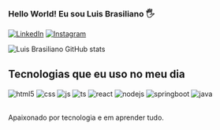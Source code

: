 ### Hello World!  Eu sou Luis Brasiliano  🖐


[![LinkedIn](https://img.shields.io/badge/LinkedIn-0077B5?style=for-the-badge&logo=linkedin&logoColor=white)](https://www.linkedin.com/in/luiskbnascimento/)
[![Instagram](https://img.shields.io/badge/Instagram-E4405F?style=for-the-badge&logo=instagram&logoColor=white)](https://www.instagram.com/luiskbnascimento)


![Luis Brasiliano GitHub stats](https://github-readme-stats.vercel.app/api?username=luisbrasiliano21&show_icons=true&theme=transparent)


## Tecnologias que eu uso no meu dia

<div style="display: inline_block">
  <img align="center" alt="html5" src="https://img.shields.io/badge/HTML5-E34F26?style=for-the-badge&logo=html5&logoColor=white" />
  <img align="center" alt="css" src="https://img.shields.io/badge/CSS3-1572B6?style=for-the-badge&logo=css3&logoColor=white" />
  <img align="center" alt="js" src="https://img.shields.io/badge/JavaScript-F7DF1E?style=for-the-badge&logo=javascript&logoColor=black" />
  <img align="center" alt="ts" src="https://img.shields.io/badge/TypeScript-007ACC?style=for-the-badge&logo=typescript&logoColor=white" />
  <img align="center" alt="react" src="https://img.shields.io/badge/React-20232A?style=for-the-badge&logo=react&logoColor=61DAFB" />
  <img align="center" alt="nodejs" src="https://img.shields.io/badge/Node.js-43853D?style=for-the-badge&logo=node.js&logoColor=white" />
  <img align="center" alt="springboot" src="https://img.shields.io/badge/Spring-6DB33F?style=for-the-badge&logo=spring&logoColor=white" />
  <img align="center" alt="java" src="https://img.shields.io/badge/Java-ED8B00?style=for-the-badge&logo=openjdk&logoColor=white" />
</div><br/>

Apaixonado por tecnologia e em aprender tudo.
